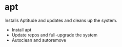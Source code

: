 # apt

Installs Aptitude and updates and cleans up the system.

- Install apt
- Update repos and full-upgrade the system
- Autoclean and autoremove
